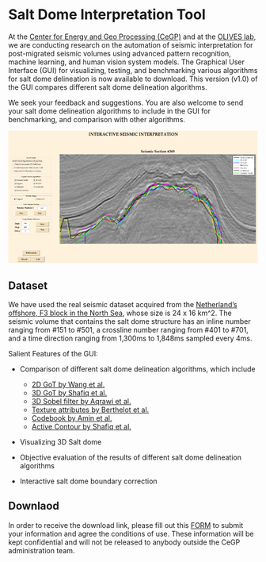 # Salt Dome Interpretation Tool

At the [Center for Energy and Geo Processing (CeGP)](https://cegp.ece.gatech.edu/) and at the [OLIVES lab](https://ghassanalregib.com/), we are conducting research on the automation of seismic interpretation for post-migrated seismic volumes using advanced pattern recognition, machine learning, and human vision system models. The Graphical User Interface (GUI) for visualizing, testing, and benchmarking various algorithms for salt dome delineation is now available to download. This version (v1.0) of the GUI compares different salt dome delineation algorithms.

We seek your feedback and suggestions. You are also welcome to send your salt dome delineation algorithms to include in the GUI for benchmarking, and comparison with other algorithms.

![](https://github.com/olivesgatech/salt_interpretation_tool/blob/master/figures/snapshot.png)

## Dataset
We have used the real seismic dataset acquired from the [Netherland’s offshore, F3 block in the North Sea], whose size is 24 x 16 km^2. The seismic volume that contains the salt dome structure has an inline number ranging from #151 to #501, a crossline number ranging from #401 to #701, and a time direction ranging from 1,300ms to 1,848ms sampled every 4ms.

Salient Features of the GUI:
* Comparison of different salt dome delineation algorithms, which include
  * [2D GoT by Wang et al.]
  * [3D GoT by Shafiq et al.]
  * [3D Sobel filter by Aqrawi et al.]
  * [Texture attributes by Berthelot et al.]
  * [Codebook by Amin et al.]
  * [Active Contour by Shafiq et al.]
  
* Visualizing 3D Salt dome
* Objective evaluation of the results of different salt dome delineation algorithms
* Interactive salt dome boundary correction



[Netherland’s offshore, F3 block in the North Sea]: https://opendtect.org/osr/pmwiki.php/Main/NetherlandsOffshoreF3BlockComplete4GB

[2D GoT by Wang et al.]: https://library.seg.org/doi/abs/10.1190/geo2015-0116.1 "Z. Wang, T. Hegazy, Z. Long, and G. AlRegib, “Noise-robust Detection and Tracking of Salt Domes in Post-migrated Volumes Using Texture, Tensors, and Subspace Learning,” Geophysics, 80(6), WD101-WD116"

[3D GoT by Shafiq et al.]: https://library.seg.org/doi/abs/10.1190/segam2015-5927230.1 "M. Shafiq, Z. Wang, A. Amin, T. Hegazy, M. Deriche, and G. AlRegib, “Detection of salt-dome boundary surfaces in migrated seismic volumes using gradient of textures,” Expanded Abstracts of the SEG 85th Annual Meeting, pp. 1811-1815, New Orleans, Louisiana, Oct. 18-23, 2015."

[3D Sobel filter by Aqrawi et al.]: https://library.seg.org/doi/abs/10.1190/1.3627377 "A. A. Aqrawi, T. H. Boe, and S. Barros, “Detecting salt domes using a dip guided 3D Sobel seismic attribute,” in Expanded Abstracts of the SEG 81st Annual Meeting, 2011."

[Texture attributes by Berthelot et al.]: https://www.sciencedirect.com/science/article/pii/S0926985112001632 "A. Berthelot, A. HS Solberg, and L. J. Gelius, “Texture attributes for detection of salt,” Journal of Applied Geophysics, vol. 88, pp. 52–69, 2013"

[Codebook by Amin et al.]: https://ieeexplore.ieee.org/abstract/document/7552570/ "A. Amin and Mohamed Deriche, “Salt-dome detection using a codebook-based learning model,” IEEE Geoscience and Remote Sensing Letters, vol. 13, no. 11, pp. 1636–1640, 2016"

[Active Contour by Shafiq et al.]: https://ieeexplore.ieee.org/abstract/document/7418265/ "M. Shafiq, Z. Wang, and G. AlRegib, “Seismic interpretation of migrated data Using edge-based geodesic active contours,” in Proc. IEEE Global Conf. on Signal and Information Processing (GlobalSIP), Orlando, Florida, Dec. 14-16, 2015."

## Downlaod
In order to receive the download link, please fill out this [FORM](https://goo.gl/forms/Ggzu3JqPeLTvOiLr2) to submit your information and agree the conditions of use. These information will be kept confidential and will not be released to anybody outside the CeGP administration team.
